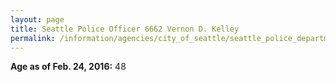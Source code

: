 ```yaml
---
layout: page
title: Seattle Police Officer 6662 Vernon D. Kelley
permalink: /information/agencies/city_of_seattle/seattle_police_department/copbook/6662/
---
```


**Age as of Feb. 24, 2016:** 48
